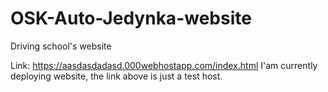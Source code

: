 # OSK-Auto-Jedynka-website
 Driving school's website

Link: https://aasdasdadasd.000webhostapp.com/index.html
I'am currently deploying website, the link above is just a test host.
